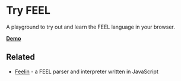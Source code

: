 # Try FEEL

A playground to try out and learn the FEEL language in your browser.

__[Demo](https://nikku.github.io/tryfeel)__


## Related

* [Feelin](https://github.com/nikku/feelin) - a FEEL parser and interpreter written in JavaScript

